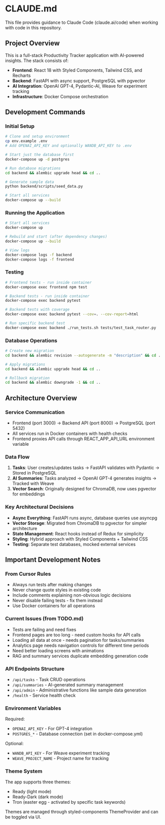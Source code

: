 # CLAUDE.md

This file provides guidance to Claude Code (claude.ai/code) when working with code in this repository.

## Project Overview

This is a full-stack Productivity Tracker application with AI-powered insights. The stack consists of:
- **Frontend**: React 18 with Styled Components, Tailwind CSS, and Recharts
- **Backend**: FastAPI with async support, PostgreSQL with pgvector
- **AI Integration**: OpenAI GPT-4, Pydantic-AI, Weave for experiment tracking
- **Infrastructure**: Docker Compose orchestration

## Development Commands

### Initial Setup
```bash
# Clone and setup environment
cp env.example .env
# Add OPENAI_API_KEY and optionally WANDB_API_KEY to .env

# Start just the database first
docker-compose up -d postgres

# Run database migrations
cd backend && alembic upgrade head && cd ..

# Generate sample data
python backend/scripts/seed_data.py

# Start all services
docker-compose up --build
```

### Running the Application
```bash
# Start all services
docker-compose up

# Rebuild and start (after dependency changes)
docker-compose up --build

# View logs
docker-compose logs -f backend
docker-compose logs -f frontend
```

### Testing
```bash
# Frontend tests - run inside container
docker-compose exec frontend npm test

# Backend tests - run inside container
docker-compose exec backend pytest

# Backend tests with coverage
docker-compose exec backend pytest --cov=. --cov-report=html

# Run specific backend test
docker-compose exec backend ./run_tests.sh tests/test_task_router.py
```

### Database Operations
```bash
# Create new migration
cd backend && alembic revision --autogenerate -m "description" && cd ..

# Apply migrations
cd backend && alembic upgrade head && cd ..

# Rollback migration
cd backend && alembic downgrade -1 && cd ..
```

## Architecture Overview

### Service Communication
- Frontend (port 3000) → Backend API (port 8000) → PostgreSQL (port 5432)
- All services run in Docker containers with health checks
- Frontend proxies API calls through REACT_APP_API_URL environment variable

### Data Flow
1. **Tasks**: User creates/updates tasks → FastAPI validates with Pydantic → Stored in PostgreSQL
2. **AI Summaries**: Tasks analyzed → OpenAI GPT-4 generates insights → Tracked with Weave
3. **Vector Search**: Originally designed for ChromaDB, now uses pgvector for embeddings

### Key Architectural Decisions
- **Async Everything**: FastAPI runs async, database queries use asyncpg
- **Vector Storage**: Migrated from ChromaDB to pgvector for simpler architecture
- **State Management**: React hooks instead of Redux for simplicity
- **Styling**: Hybrid approach with Styled Components + Tailwind CSS
- **Testing**: Separate test databases, mocked external services

## Important Development Notes

### From Cursor Rules
- Always run tests after making changes
- Never change quote styles in existing code
- Include comments explaining non-obvious logic decisions
- Never disable failing tests - fix them instead
- Use Docker containers for all operations

### Current Issues (from TODO.md)
- Tests are failing and need fixes
- Frontend pages are too long - need custom hooks for API calls
- Loading all data at once - needs pagination for tasks/summaries
- Analytics page needs navigation controls for different time periods
- Need better loading screens with animations
- RAG and summary services duplicate embedding generation code

### API Endpoints Structure
- `/api/tasks` - Task CRUD operations
- `/api/summaries` - AI-generated summary management
- `/api/admin` - Administrative functions like sample data generation
- `/health` - Service health check

### Environment Variables
Required:
- `OPENAI_API_KEY` - For GPT-4 integration
- `POSTGRES_*` - Database connection (set in docker-compose.yml)

Optional:
- `WANDB_API_KEY` - For Weave experiment tracking
- `WEAVE_PROJECT_NAME` - Project name for tracking

### Theme System
The app supports three themes:
- Ready (light mode)
- Ready-Dark (dark mode)
- Tron (easter egg - activated by specific task keywords)

Themes are managed through styled-components ThemeProvider and can be toggled via UI.